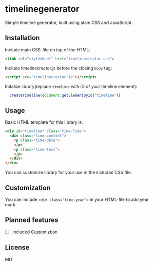 # timelinegenerator
Simple timeline generator, built using plain CSS and JavaScript.
## Installation 
Include main CSS-file on top of the HTML:
```html
<link rel="stylesheet" href="timelinecreator.css">
```
Include timelinecreator.js before the closing `body` tag:
```html
<script src="timelinecreator.js"></script>
```
Initalize library(replace `timeline` with ID of your timeline element): 
```JavaScript
  createTimeline(document.getElementById("timeline"))
```
## Usage 
Basic HTML template for this library is:
```html
<div id="timeline" class="time-line">
  <div class="time-content">
    <p class="time-date">
    </p>
    <p class="time-text">
    </p>
  </div>
</div>
```
You can customize library for your use in the included CSS file.
## Customization 
You can include `<div class="time-year">` in your HTML-file to add year mark.
## Planned features
- [ ] Included Customiztion
## License 
  MIT
